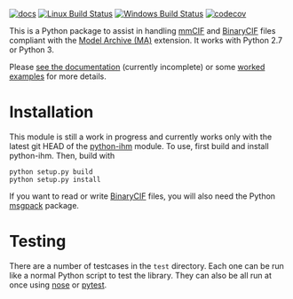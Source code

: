 [![docs](https://readthedocs.org/projects/python-ma/badge/)](https://python-ma.readthedocs.org/)
[![Linux Build Status](https://github.com/ihmwg/python-ma/workflows/build/badge.svg)](https://github.com/ihmwg/python-ma/actions?query=workflow%3Abuild)
[![Windows Build Status](https://ci.appveyor.com/api/projects/status/5o28oe477ii8ur4h?svg=true)](https://ci.appveyor.com/project/benmwebb/python-ma)
[![codecov](https://codecov.io/gh/ihmwg/python-ma/branch/main/graph/badge.svg)](https://codecov.io/gh/ihmwg/python-ma)

This is a Python package to assist in handling [mmCIF](http://mmcif.wwpdb.org/)
and [BinaryCIF](https://github.com/dsehnal/BinaryCIF) files compliant with the
[Model Archive (MA)](https://mmcif.wwpdb.org/dictionaries/mmcif_ma.dic/Index/)
extension. It works with Python 2.7 or Python 3.

Please [see the documentation](https://python-ma.readthedocs.org/)
(currently incomplete) or some
[worked examples](https://github.com/ihmwg/python-ma/tree/main/examples)
for more details.

# Installation

This module is still a work in progress and currently works only with the
latest git HEAD of the [python-ihm](https://github.com/ihmwg/python-ihm)
module. To use, first build and install python-ihm. Then, build with

```
python setup.py build
python setup.py install
```

If you want to read or write [BinaryCIF](https://github.com/dsehnal/BinaryCIF)
files, you will also need the
Python [msgpack](https://github.com/msgpack/msgpack-python) package.

# Testing

There are a number of testcases in the `test` directory. Each one can be run
like a normal Python script to test the library. They can also be all run at
once using [nose](https://nose.readthedocs.io/en/latest/)
or [pytest](https://docs.pytest.org/en/latest/).
